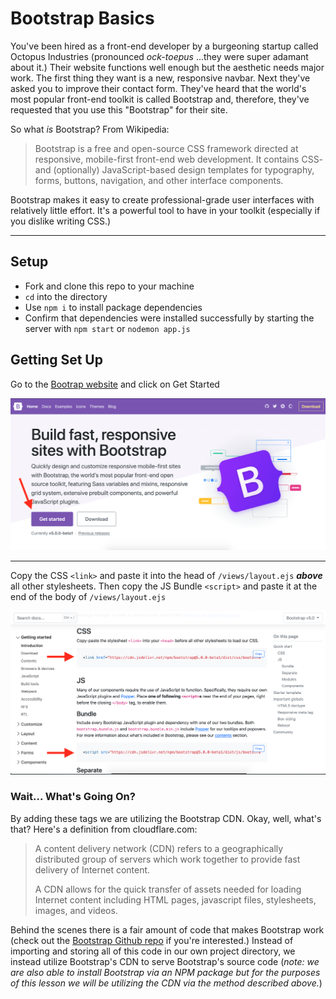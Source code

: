 # Bootstrap Basics
You've been hired as a front-end developer by a burgeoning startup called Octopus Industries (pronounced _ock-toepus_ ...they were super adamant about it.) Their website functions well enough but the aesthetic needs major work. The first thing they want is a new, responsive navbar. Next they've asked you to improve their contact form. They've heard that the world's most popular front-end toolkit is called Bootstrap and, therefore, they've requested that you use this "Bootstrap" for their site. 

So what _is_ Bootstrap? From Wikipedia: 
> Bootstrap is a free and open-source CSS framework directed at responsive, mobile-first front-end web development. It contains CSS- and (optionally) JavaScript-based design templates for typography, forms, buttons, navigation, and other interface components.
>
Bootstrap makes it easy to create professional-grade user interfaces with relatively little effort. It's a powerful tool to have in your toolkit (especially if you dislike writing CSS.)

---

## Setup
- Fork and clone this repo to your machine
- `cd` into the directory 
- Use `npm i` to install package dependencies
- Confirm that dependencies were installed successfully by starting the server with `npm start` or `nodemon app.js`

## Getting Set Up


Go to the [Bootrap website](https://getbootstrap.com/) and click on Get Started

![Bootstrap Landing](./public/assets/bootstrapLanding.png)

---

Copy the CSS `<link>` and paste it into the head of `/views/layout.ejs` **_above_** all other stylesheets. Then copy the JS Bundle `<script>` and paste it at the end of the body of `/views/layout.ejs`

![Bootstrap CDN](./public/assets/bootstrapCDN.png)

### Wait... What's Going On? 

By adding these tags we are utilizing the Bootstrap CDN. Okay, well, what's that? Here's a definition from cloudflare.com: 

> A content delivery network (CDN) refers to a geographically distributed group of servers which work together to provide fast delivery of Internet content.
>
> A CDN allows for the quick transfer of assets needed for loading Internet content including HTML pages, javascript files, stylesheets, images, and videos.

Behind the scenes there is a fair amount of code that makes Bootstrap work (check out the [Bootstrap Github repo](https://github.com/twbs/bootstrap) if you're interested.) Instead of importing and storing all of this code in our own project directory, we instead utilize Bootstrap's CDN to serve Bootstrap's source code (_note: we are also able to install Bootstrap via an NPM package but for the purposes of this lesson we will be utilizing the CDN via the method described above._)

